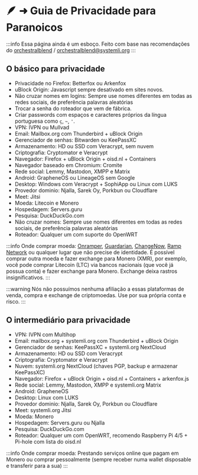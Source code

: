 # 🪶 ➜ Guia de Privacidade para Paranoicos

:::info 
Essa página ainda é um esboço. Feito com base nas recomendações do [orchestralblend](https://github.com/orchestralblend) / [orchestralblend@systemli.org](mailto:orchestralblend@systemli.org)
:::

## O básico para privacidade

- Privacidade no Firefox: Betterfox ou Arkenfox
- uBlock Origin: Javascript sempre desativado em sites novos.
- Não cruzar nomes em logins: Sempre use nomes diferentes em todas as redes sociais, de preferência palavras aleatórias
- Trocar a senha do roteador que vem de fábrica.
- Criar passwords com espaços e caracteres próprios da língua portuguesa como `ç`, `~`, `'`.
- VPN: IVPN ou Mullvad
- Email: Mailbox.org com Thunderbird + uBlock Origin
- Gerenciador de senhas: Bitwarden ou KeePassXC
- Armazenamento: HD ou SSD com Veracrypt, sem nuvem
- Criptografia: Cryptomator e Veracrypt
- Navegador: Firefox + uBlock Origin + oisd.nl + Containers
- Navegador baseado em Chromium: Cromite
- Rede social: Lemmy, Mastodon, XMPP e Matrix
- Android: GrapheneOS ou LineageOS sem Google
- Desktop: Windows com Veracrypt + SophiApp ou Linux com LUKS
- Provedor dominio: Njalla, Sarek Oy, Porkbun ou Cloudflare
- Meet: Jitsi
- Moeda: Litecoin e Monero
- Hospedagem: Servers.guru
- Pesquisa: DuckDuckGo.com
- Não cruzar nomes: Sempre use nomes diferentes em todas as redes sociais, de preferência palavras aleatórias
- Roteador: Qualquer um com suporte do OpenWRT

:::info 
Onde comprar moeda: [Onramper](https://cakewallet.com/), [Guardarian](https://guardarian.com/), [ChangeNow](https://changenow.io/), [Ramp Network](https://ramp.network/) ou qualquer lugar que não precise de identidade.
É possível  comprar outra moeda e fazer exchange para Monero (XMR), por exemplo, você pode comprar Litecoin (LTC) via bancos nacionais (que você já possua conta) e fazer exchange para Monero. Exchange deixa rastros insignificativos.
:::

:::warning 
Nós não possuímos nenhuma afiliação a essas plataformas de venda, compra e exchange de criptomoedas. Use por sua própria conta e risco.
:::

## O intermediário para privacidade

- VPN: IVPN com Multihop
- Email: mailbox.org + systemli.org com Thunderbird + uBlock Origin
- Gerenciador de senhas: KeePassXC + systemli.org NextCloud
- Armazenamento: HD ou SSD com Veracrypt
- Criptografia: Cryptomator e Veracrypt
- Nuvem: systemli.org NextCloud (chaves PGP, backup e armazenar KeePassXC)
- Navegador: Firefox + uBlock Origin + oisd.nl + Containers + arkenfox.js
- Rede social: Lemmy, Mastodon, XMPP e systemli.org Matrix
- Android: GrapheneOS
- Desktop: Linux com LUKS
- Provedor dominio: Njalla, Sarek Oy, Porkbun ou Cloudflare
- Meet: systemli.org Jitsi
- Moeda: Monero
- Hospedagem: Servers.guru ou Njalla
- Pesquisa: DuckDuckGo.com
- Roteador: Qualquer um com OpenWRT, recomendo Raspberry Pi 4/5 + Pi-hole com lista do oisd.nl

:::info
Onde comprar moeda: Prestando serviços online que pagam em Monero ou comprar pessoalmente (sempre receber numa wallet disposable e transferir para a sua)
:::
